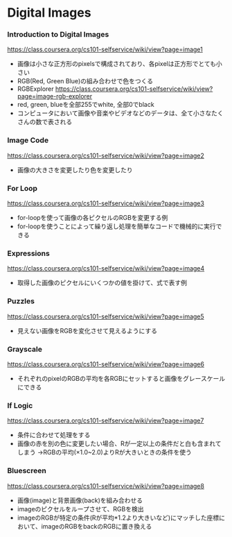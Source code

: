 # Digital Images

### Introduction to Digital Images

https://class.coursera.org/cs101-selfservice/wiki/view?page=image1

* 画像は小さな正方形のpixelsで構成されており、各pixelは正方形でとても小さい
* RGB(Red, Green Blue)の組み合わせで色をつくる
* RGBExplorer https://class.coursera.org/cs101-selfservice/wiki/view?page=image-rgb-explorer
* red, green, blueを全部255でwhite, 全部0でblack
* コンピュータにおいて画像や音楽やビデオなどのデータは、全て小さなたくさんの数で表される

### Image Code

https://class.coursera.org/cs101-selfservice/wiki/view?page=image2

* 画像の大きさを変更したり色を変更したり

### For Loop

https://class.coursera.org/cs101-selfservice/wiki/view?page=image3

* for-loopを使って画像の各ピクセルのRGBを変更する例
* for-loopを使うことによって繰り返し処理を簡単なコードで機械的に実行できる

### Expressions

https://class.coursera.org/cs101-selfservice/wiki/view?page=image4

* 取得した画像のピクセルにいくつかの値を掛けて、式で表す例

### Puzzles

https://class.coursera.org/cs101-selfservice/wiki/view?page=image5

* 見えない画像をRGBを変化させて見えるようにする

### Grayscale

https://class.coursera.org/cs101-selfservice/wiki/view?page=image6

* それぞれのpixelのRGBの平均を各RGBにセットすると画像をグレースケールにできる

### If Logic

https://class.coursera.org/cs101-selfservice/wiki/view?page=image7

* 条件に合わせて処理をする
* 画像の赤を別の色に変更したい場合、Rが一定以上の条件だと白も含まれてしまう
→RGBの平均(×1.0~2.0)よりRが大きいときの条件を使う

### Bluescreen

https://class.coursera.org/cs101-selfservice/wiki/view?page=image8

* 画像(image)と背景画像(back)を組み合わせる
* imageのピクセルをループさせて、RGBを検出
* imageのRGBが特定の条件(Rが平均*1.2より大きいなど)にマッチした座標において、imageのRGBをbackのRGBに置き換える
